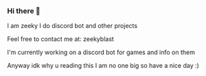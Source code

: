 ### Hi there 👋
I am zeeky I do discord bot and other projects

Feel free to contact me at: zeekyblast

I'm currently working on a discord bot for games and info on them

Anyway idk why u reading this I am no one big so have a nice day :)

<!--
**ZeekyBlast/ZeekyBlast** is a ✨ _special_ ✨ repository because its `README.md` (this file) appears on your GitHub profile.

Here are some ideas to get you started:

- 🔭 I’m currently working on ...
- 🌱 I’m currently learning ...
- 👯 I’m looking to collaborate on ...
- 🤔 I’m looking for help with ...
- 💬 Ask me about ...
- 📫 How to reach me: ...
- 😄 Pronouns: ...
- ⚡ Fun fact: ...
-->
